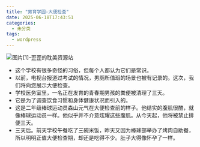 ```yaml
---
title: "男育学园-大便检查"
date: 2025-06-18T17:43:51
categories:
  - 未分类
tags:
  - wordpress
---
```


![图片[1]-歪歪的耽美资源站](/images/%e7%94%b7%e8%82%b2%e5%ad%a6%e5%9b%ad-%e5%a4%a7%e4%be%bf%e6%a3%80%e6%9f%a5-0.jpg)

*   这个学校有很多奇怪的习俗，但每个人都认为它们是常识。
*   以前，电视台报道过考试的情况，男厕所值班的场景也被有记录的。这次，我们将向您展示大便检查。
*   学校医务室里，一名正在发育的青春期男孩的粪便被清理了三天。
*   它是为了调查饮食习惯和身体健康状况而引入的。
*   这是二年级棒球运动员森山元气在大便检查前的样子。他结实的腹肌很酷，就像棒球运动员一样。他似乎并不介意炫耀这些腹肌。从今天起，他将被禁止排便三天。
*   三天后。前天学校午餐吃了三碗米饭，昨天又因为棒球部举办了烤肉自助餐，所以明明正值大便检查期，却还是吃得不少。肚子大得像怀孕了一样。
